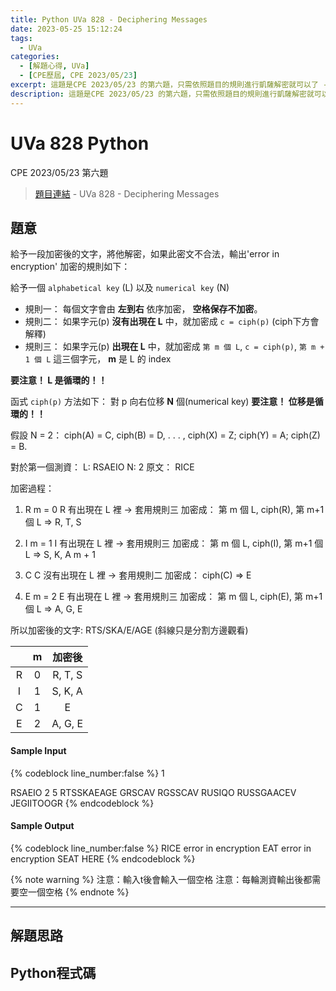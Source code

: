 ```yaml
---
title: Python UVa 828 - Deciphering Messages
date: 2023-05-25 15:12:24
tags:
  - UVa
categories:
  - [解題心得, UVa]
  - [CPE歷屆, CPE 2023/05/23]
excerpt: 這題是CPE 2023/05/23 的第六題，只需依照題目的規則進行凱薩解密就可以了 - Python UVa 828 - Deciphering Messages 解題心得
description: 這題是CPE 2023/05/23 的第六題，只需依照題目的規則進行凱薩解密就可以了 - Python UVa 10222 - Decode the Mad man 解題心得
---
```

# UVa 828 Python

CPE 2023/05/23 第六題

>[題目連結](https://onlinejudge.org/index.php?option=com_onlinejudge&Itemid=8&page=show_problem&category=0&problem=769&mosmsg=Submission+received+with+ID+28497412) - UVa 828 - Deciphering Messages


## 題意
給予一段加密後的文字，將他解密，如果此密文不合法，輸出'error in encryption'
加密的規則如下：<br>

給予一個 `alphabetical key` (L) 以及 `numerical key` (N)
* 規則一： 每個文字會由 **左到右** 依序加密， **空格保存不加密**。
* 規則二： 如果字元(p) **沒有出現在 L** 中，就加密成 `c = ciph(p)` (ciph下方會解釋)
* 規則三： 如果字元(p) **出現在 L** 中，就加密成 `第 m 個 L`, `c = ciph(p)`, `第 m + 1 個 L` 這三個字元， **m** 是 L 的 index<br>
  
**要注意！ L 是循環的！！**<br>

函式 `ciph(p)` 方法如下：
對 p 向右位移 **N** 個(numerical key)
**要注意！ 位移是循環的！！**<br>

假設 N = 2： ciph(A) = C, ciph(B) = D, . . . , ciph(X) = Z; ciph(Y) = A; ciph(Z) = B. <br>

對於第一個測資：
L: RSAEIO
N: 2
原文： RICE<br>

加密過程：

1. R
    m = 0
    R 有出現在 L 裡 -> 套用規則三
    加密成： 第 m 個 L, ciph(R), 第 m+1 個 L
        =>    R,        T,         S

2. I
    m = 1
    I 有出現在 L 裡 -> 套用規則三
    加密成： 第 m 個 L, ciph(I), 第 m+1 個 L
        =>    S,        K,         A
    m + 1

3. C
    C 沒有出現在 L 裡 -> 套用規則二
    加密成： ciph(C)
        =>    E

4. E
    m = 2
    E 有出現在 L 裡 -> 套用規則三
    加密成： 第 m 個 L, ciph(E), 第 m+1 個 L
        =>    A,        G,         E

所以加密後的文字: RTS/SKA/E/AGE (斜線只是分割方邊觀看)

|   | m |  加密後 |
|:-:|:-:|:-------:|
| R | 0 | R, T, S |
| I | 1 | S, K, A |
| C | 1 |    E    |
| E | 2 | A, G, E |

#### Sample Input 
{% codeblock line_number:false %}
1

RSAEIO
2
5
RTSSKAEAGE
GRSCAV
RGSSCAV
RUSIQO
RUSSGAACEV JEGIITOOGR
{% endcodeblock %}

#### Sample Output 
{% codeblock line_number:false %}
RICE
error in encryption
EAT
error in encryption
SEAT HERE
{% endcodeblock %}

{% note warning %}
注意：輸入t後會輸入一個空格
注意：每輪測資輸出後都需要空一個空格
{% endnote %}

---

## 解題思路


## Python程式碼
```python

```